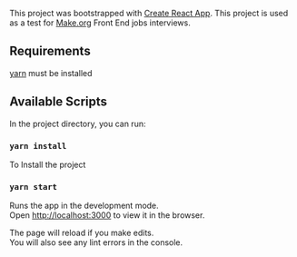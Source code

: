 This project was bootstrapped with [Create React App](https://github.com/facebook/create-react-app).
This project is used as a test for [Make.org](https://make.org) Front End jobs interviews.

## Requirements

[yarn](https://yarnpkg.com/getting-started/install) must be installed

## Available Scripts

In the project directory, you can run:

### `yarn install`
To Install the project

### `yarn start`

Runs the app in the development mode.<br />
Open [http://localhost:3000](http://localhost:3000) to view it in the browser.

The page will reload if you make edits.<br />
You will also see any lint errors in the console.

###
